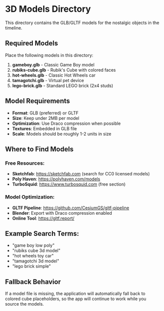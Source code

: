 # 3D Models Directory

This directory contains the GLB/GLTF models for the nostalgic objects in the timeline.

## Required Models

Place the following models in this directory:

1. **gameboy.glb** - Classic Game Boy model
2. **rubiks-cube.glb** - Rubik's Cube with colored faces
3. **hot-wheels.glb** - Classic Hot Wheels car
4. **tamagotchi.glb** - Virtual pet device
5. **lego-brick.glb** - Standard LEGO brick (2x4 studs)

## Model Requirements

- **Format**: GLB (preferred) or GLTF
- **Size**: Keep under 2MB per model
- **Optimization**: Use Draco compression when possible
- **Textures**: Embedded in GLB file
- **Scale**: Models should be roughly 1-2 units in size

## Where to Find Models

### Free Resources:
- **Sketchfab**: https://sketchfab.com (search for CC0 licensed models)
- **Poly Haven**: https://polyhaven.com/models
- **TurboSquid**: https://www.turbosquid.com (free section)

### Model Optimization:
- **GLTF Pipeline**: https://github.com/CesiumGS/gltf-pipeline
- **Blender**: Export with Draco compression enabled
- **Online Tool**: https://gltf.report/

## Example Search Terms:
- "game boy low poly"
- "rubiks cube 3d model"
- "hot wheels toy car"
- "tamagotchi 3d model"
- "lego brick simple"

## Fallback Behavior

If a model file is missing, the application will automatically fall back to colored cube placeholders, so the app will continue to work while you source the models.